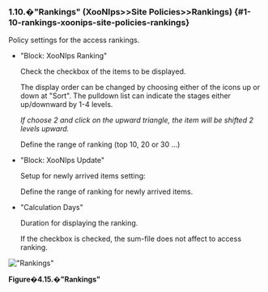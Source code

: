 ### 1.10.�&quot;Rankings&quot; (XooNIps&gt;&gt;Site Policies&gt;&gt;Rankings) {#1-10-rankings-xoonips-site-policies-rankings}

Policy settings for the access rankings.

*   &quot;Block: XooNIps Ranking&quot;

    Check the checkbox of the items to be displayed.

    The display order can be changed by choosing either of the icons up or down at &quot;Sort&quot;. The pulldown list can indicate the stages either up/downward by 1-4 levels.

    _If choose 2 and click on the upward triangle, the item will be shifted 2 levels upward._

    Define the range of ranking (top 10, 20 or 30 ...)

*   &quot;Block: XooNIps Update&quot;

    Setup for newly arrived items setting:

    Define the range of ranking for newly arrived items.

*   &quot;Calculation Days&quot;

    Duration for displaying the ranking.

    If the checkbox is checked, the sum-file does not affect to access ranking.

!["Rankings"](images\xoonips-policy15.png)

**Figure�4.15.�&quot;Rankings&quot;**